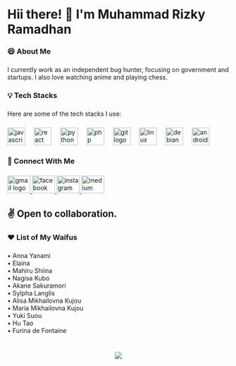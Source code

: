 <h1 align="left">Hii there! 👋 I'm Muhammad Rizky Ramadhan</h1>

###

<h3 align="left">😄 About Me</h3>

###

<p align="left">I currently work as an independent bug hunter, focusing on government and startups. I also love watching anime and playing chess.</p>

###

<h3 align="left">💡 Tech Stacks</h3>

###

<p align="left">Here are some of the tech stacks I use:</p>

###

<div align="left">
  <img src="https://cdn.jsdelivr.net/gh/devicons/devicon/icons/javascript/javascript-original.svg" height="40" alt="javascript logo"  />
  <img width="12" />
  <img src="https://cdn.jsdelivr.net/gh/devicons/devicon/icons/react/react-original.svg" height="40" alt="react logo"  />
  <img width="12" />
  <img src="https://cdn.jsdelivr.net/gh/devicons/devicon/icons/python/python-original.svg" height="40" alt="python logo"  />
  <img width="12" />
  <img src="https://cdn.jsdelivr.net/gh/devicons/devicon/icons/php/php-original.svg" height="40" alt="php logo"  />
  <img width="12" />
  <img src="https://cdn.jsdelivr.net/gh/devicons/devicon/icons/git/git-original.svg" height="40" alt="git logo"  />
  <img width="12" />
  <img src="https://cdn.jsdelivr.net/gh/devicons/devicon/icons/linux/linux-original.svg" height="40" alt="linux logo"  />
  <img width="12" />
  <img src="https://cdn.jsdelivr.net/gh/devicons/devicon/icons/debian/debian-original.svg" height="40" alt="debian logo"  />
  <img width="12" />
  <img src="https://cdn.jsdelivr.net/gh/devicons/devicon/icons/android/android-original.svg" height="40" alt="android logo"  />
</div>

###

<h3 align="left">🔗 Connect With Me</h3>

###

<div align="left">
  <a href="mailto:yanamisec@gmail.com" target="_blank">
    <img src="https://raw.githubusercontent.com/maurodesouza/profile-readme-generator/master/src/assets/icons/social/gmail/default.svg" width="52" height="40" alt="gmail logo"  />
  </a>
  <a href="https://www.facebook.com/yanamisec" target="_blank">
    <img src="https://raw.githubusercontent.com/maurodesouza/profile-readme-generator/master/src/assets/icons/social/facebook/default.svg" width="52" height="40" alt="facebook logo"  />
  </a>
  <a href="https://www.instagram.com/yanamisec/" target="_blank">
    <img src="https://raw.githubusercontent.com/maurodesouza/profile-readme-generator/master/src/assets/icons/social/instagram/default.svg" width="52" height="40" alt="instagram logo"  />
  </a>
  <a href="https://medium.com/@yanamisec" target="_blank">
    <img src="https://raw.githubusercontent.com/maurodesouza/profile-readme-generator/master/src/assets/icons/social/medium/default.svg" width="52" height="40" alt="medium logo"  />
  </a>
</div>

###

<h2 align="left">✌️ Open to collaboration.</h2>

###

<h3 align="left">❤️ List of My Waifus</h3>

###

<p align="left">• Anna Yanami<br>• Elaina<br>• Mahiru Shiina<br>• Nagisa Kubo<br>• Akane Sakuramori<br>• Sylpha Langlis<br>• Alisa Mikhailovna Kujou<br>• Maria Mikhailovna Kujou<br>• Yuki Suou<br>• Hu Tao<br>• Furina de Fontaine</p>

###

<br clear="both">

<div align="center">
  <img src="https://visitor-badge.laobi.icu/badge?page_id=yanamisec.yanamisec&left_color=blue&left_text=People%20who%20come%20to%20my%20profile"  />
</div>

###